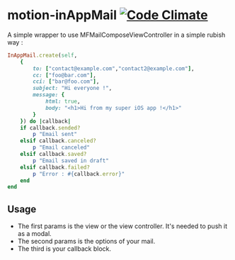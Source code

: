 # motion-inAppMail [![Code Climate](https://codeclimate.com/github/Swatto/motion-inappmail.png)](https://codeclimate.com/github/Swatto/motion-inappmail)

A simple wrapper to use MFMailComposeViewController in a simple rubish way :

```ruby
InAppMail.create(self,
    {
        to: ["contact@example.com","contact2@example.com"],
        cc: ["foo@bar.com"],
        cci: ["bar@foo.com"],
        subject: "Hi everyone !",
        message: {
            html: true,
            body: "<h1>Hi from my super iOS app !</h1>"
        }
    }) do |callback|
    if callback.sended?
        p "Email sent"
    elsif callback.canceled?
        p "Email canceled"
    elsif callback.saved?
        p "Email saved in draft"
    elsif callback.failed?
        p "Error : #{callback.error}"
    end
end
```

## Usage

* The first params is the view or the view controller. It's needed to push it as a modal.
* The second params is the options of your mail.
* The third is your callback block.
